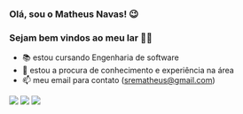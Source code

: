 ### Olá, sou o Matheus Navas! 😉
### Sejam bem vindos ao meu lar 👨‍💻

- 📚 estou cursando Engenharia de software
- 🥇 estou a procura de conhecimento e experiência na área
- 📫 meu email para contato (srematheus@gmail.com)

<div> 
  <a href="https://www.instagram.com/matheus._navas/" target="_blank"><img src="https://img.shields.io/badge/-Instagram-%23E4405F?style=for-the-badge&logo=instagram&logoColor=white" target="_blank"></a> 
  <a href = "https://www.facebook.com/profile.php?id=100013167877834"><img src="https://www.facebook.com/balderdashy" target="_blank"></a>
  <a href="https://www.linkedin.com/in/matheus-navas-amg/" target="_blank"><img src="https://img.shields.io/badge/-LinkedIn-%230077B5?style=for-the-badge&logo=linkedin&logoColor=white" target="_blank"></a>
  
</div>
